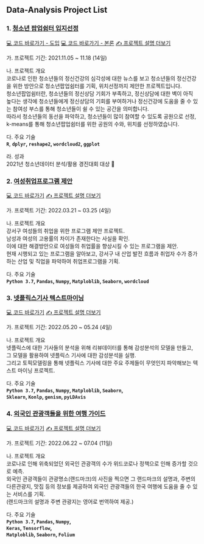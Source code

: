 ## Data-Analysis Project List

### 1. [청소년 팝업쉼터 입지선정](https://github.com/hyejin0705/Data-Analysis/tree/master/%EC%B2%AD%EC%86%8C%EB%85%84%ED%8C%9D%EC%97%85%EC%89%BC%ED%84%B0%EC%9E%85%EC%A7%80%EC%84%A0%EC%A0%95_%ED%8C%9D%EC%BD%98%ED%8C%80)

[💻 코드 바로가기 - 도입](https://github.com/hyejin0705/Data-Analysis/blob/master/%EC%B2%AD%EC%86%8C%EB%85%84%ED%8C%9D%EC%97%85%EC%89%BC%ED%84%B0%EC%9E%85%EC%A7%80%EC%84%A0%EC%A0%95_%ED%8C%9D%EC%BD%98%ED%8C%80/%ED%94%84%EB%A1%9C%EC%A0%9D%ED%8A%B8_%EB%8F%84%EC%9E%85.R)
[💻 코드 바로가기 - 본론](https://github.com/hyejin0705/Data-Analysis/blob/master/%EC%B2%AD%EC%86%8C%EB%85%84%ED%8C%9D%EC%97%85%EC%89%BC%ED%84%B0%EC%9E%85%EC%A7%80%EC%84%A0%EC%A0%95_%ED%8C%9D%EC%BD%98%ED%8C%80/%ED%94%84%EB%A1%9C%EC%A0%9D%ED%8A%B8_%EB%B3%B8%EB%A1%A0.R)
[✍️ 프로젝트 설명 더보기](https://github.com/hyejin0705/Data-Analysis/blob/master/%EC%B2%AD%EC%86%8C%EB%85%84%ED%8C%9D%EC%97%85%EC%89%BC%ED%84%B0%EC%9E%85%EC%A7%80%EC%84%A0%EC%A0%95_%ED%8C%9D%EC%BD%98%ED%8C%80/%EB%8D%B0%EC%9D%B4%ED%84%B0%EB%B6%84%EC%84%9D_%EC%B2%AD%EC%86%8C%EB%85%84%ED%8C%9D%EC%97%85%EC%89%BC%ED%84%B0_%ED%8C%9D%EC%BD%98%ED%8C%80.pdf)

가. 프로젝트 기간: 2021.11.05 ~ 11.18 (14일)
</br>

나. 프로젝트 개요
</br>
코로나로 인한 청소년들의 정신건강의 심각성에 대한 뉴스를 보고 청소년들의 정신건강을 위한 방안으로 청소년팝업쉼터를 기획, 위치선정까지 제안한 프로젝트입니다.
</br>
청소년팝업쉼터란, 청소년들의 정신상담 기회가 부족하고, 정신상담에 대한 벽이 아직 높다는 생각에 청소년들에게 정신상담의 기회를 부여하거나 정신건강에 도움을 줄 수 있는 참여성 부스를 통해 청소년들이 쉴 수 있는 공간을 의미합니다.
</br>
따라서 청소년들의 동선을 파악하고, 청소년들이 많이 참여할 수 있도록 공원으로 선정, k-means를 통해 청소년팝업쉼터를 위한 공원의 수와, 위치를 선정하였습니다.
</br>

다. 주요 기술
</br>
**`R`**, **`dplyr`, `reshape2`, `wordcloud2`, `ggplot`**
</br>

라. 성과
</br>
2021년 청소년데이터 분석/활용 경진대회 대상 🏅

### 2. [여성취업프로그램 제안](https://github.com/hyejin0705/Data-Analysis/tree/master/%EC%97%AC%EC%84%B1%EC%B7%A8%EC%97%85%ED%94%84%EB%A1%9C%EA%B7%B8%EB%9E%A8_%EC%A0%9C%EC%95%88)

[💻 코드 바로가기](https://github.com/hyejin0705/Data-Analysis/blob/master/%EC%97%AC%EC%84%B1%EC%B7%A8%EC%97%85%ED%94%84%EB%A1%9C%EA%B7%B8%EB%9E%A8_%EC%A0%9C%EC%95%88/%EC%97%AC%EC%84%B1%EC%B7%A8%EC%97%85%ED%94%84%EB%A1%9C%EA%B7%B8%EB%9E%A8_%EC%A0%9C%EC%95%88.ipynb)
[✍️ 프로젝트 설명 더보기](https://github.com/hyejin0705/Data-Analysis/blob/master/%EC%97%AC%EC%84%B1%EC%B7%A8%EC%97%85%ED%94%84%EB%A1%9C%EA%B7%B8%EB%9E%A8_%EC%A0%9C%EC%95%88/%EA%B0%95%EC%84%9C%EA%B5%AC_%EA%B3%B5%EB%AA%A8%EC%A0%84_%EC%B7%A8UP%EB%93%9C%EB%A6%BC.pptx)

가. 프로젝트 기간: 2022.03.21 ~ 03.25 (4일)
</br>

나. 프로젝트 개요
</br>
강서구 여성들의 취업을 위한 프로그램 제안 프로젝트.
</br>
남성과 여성의 고용률의 차이가 존재한다는 사실을 확인.
</br>
이에 대한 해결방안으로 여성들의 취업률을 향상시킬 수 있는 프로그램을 제안.
</br>
현재 시행되고 있는 프로그램을 알아보고, 강서구 내 산업 발전 흐름과 취업자 수가 증가하는 산업 및 직업을 파악하여 취업프로그램을 기획.
</br>

다. 주요 기술
</br>
**`Python 3.7`, `Pandas`, `Numpy`, `Matploblib`, `Seaborn`, `wordcloud`**

### 3. [넷플릭스기사 텍스트마이닝](https://github.com/hyejin0705/Data-Analysis/tree/master/%EB%84%B7%ED%94%8C%EB%A6%AD%EC%8A%A4_%EA%B8%B0%EC%82%AC_%ED%85%8D%EC%8A%A4%ED%8A%B8%EB%A7%88%EC%9D%B4%EB%8B%9D)

[💻 코드 바로가기](https://github.com/hyejin0705/Data-Analysis/blob/master/%EB%84%B7%ED%94%8C%EB%A6%AD%EC%8A%A4_%EA%B8%B0%EC%82%AC_%ED%85%8D%EC%8A%A4%ED%8A%B8%EB%A7%88%EC%9D%B4%EB%8B%9D/%EB%84%B7%ED%94%8C%EB%A6%AD%EC%8A%A4_%EA%B8%B0%EC%82%AC_%ED%85%8D%EC%8A%A4%ED%8A%B8%EB%A7%88%EC%9D%B4%EB%8B%9D.py)
[✍️ 프로젝트 설명 더보기](https://github.com/hyejin0705/Data-Analysis/blob/master/%EB%84%B7%ED%94%8C%EB%A6%AD%EC%8A%A4_%EA%B8%B0%EC%82%AC_%ED%85%8D%EC%8A%A4%ED%8A%B8%EB%A7%88%EC%9D%B4%EB%8B%9D/%EB%84%B7%ED%94%8C%EB%A6%AD%EC%8A%A4_%EA%B8%B0%EC%82%AC_%ED%85%8D%EC%8A%A4%ED%8A%B8%EB%A7%88%EC%9D%B4%EB%8B%9D.pdf)

가. 프로젝트 기간: 2022.05.20 ~ 05.24 (4일)
</br>

나. 프로젝트 개요
</br>
넷플릭스에 대한 기사들의 분석을 위해 리뷰데이터를 통해 감성분석의 모델을 만들고, 그 모델을 활용하여 넷플릭스 기사에 대한 감성분석을 실행.
</br>
그리고 토픽모델링을 통해 넷플릭스 기사에 대한 주요 주제들이 무엇인지 파악해보는 텍스트 마이닝 프로젝트.
</br>

다. 주요 기술
</br>
**`Python 3.7`, `Pandas`, `Numpy`, `Matploblib`, `Seaborn`,**
</br>
**`Sklearn`, `Konlp`, `genism`, `pyLDAvis`**

### 4. [외국인 관광객들을 위한 여행 가이드](https://github.com/hyejin0705/Data-Analysis/tree/master/%EC%99%B8%EA%B5%AD%EC%9D%B8_%EA%B4%80%EA%B4%91%EA%B0%9D%EB%93%A4%EC%9D%84_%EC%9C%84%ED%95%9C_%EC%97%AC%ED%96%89_%EA%B0%80%EC%9D%B4%EB%93%9C-Land_Mark)

[💻 코드 바로가기](https://github.com/hyejin0705/Data-Analysis/blob/master/%EC%99%B8%EA%B5%AD%EC%9D%B8_%EA%B4%80%EA%B4%91%EA%B0%9D%EB%93%A4%EC%9D%84_%EC%9C%84%ED%95%9C_%EC%97%AC%ED%96%89_%EA%B0%80%EC%9D%B4%EB%93%9C-Land_Mark/Land_Mark_%EC%BD%94%EB%93%9C%EC%A0%95%EB%A6%AC.ipynb)
[✍️ 프로젝트 설명 더보기](https://github.com/hyejin0705/Data-Analysis/blob/master/%EC%99%B8%EA%B5%AD%EC%9D%B8_%EA%B4%80%EA%B4%91%EA%B0%9D%EB%93%A4%EC%9D%84_%EC%9C%84%ED%95%9C_%EC%97%AC%ED%96%89_%EA%B0%80%EC%9D%B4%EB%93%9C-Land_Mark/%EC%99%B8%EA%B5%AD%EC%9D%B8_%EA%B4%80%EA%B4%91%EA%B0%9D%EB%93%A4%EC%9D%84_%EC%9C%84%ED%95%9C_%EC%97%AC%ED%96%89_%EA%B0%80%EC%9D%B4%EB%93%9C-Land_Mark.pdf)

가. 프로젝트 기간: 2022.06.22 ~ 07.04 (11일)
</br>

나. 프로젝트 개요
</br>
코로나로 인해 위축되었던 외국인 관광객의 수가 위드코로나 정책으로 인해 증가할 것으로 예측.
</br>
외국인 관광객들이 관광명소(랜드마크)의 사진을 찍으면 그 랜드마크의 설명과, 주변의 다른관광지, 맛집 등의 정보를 제공하여 외국인 관광객들의 한국 여행에 도움을 줄 수 있는 서비스를 기획.
</br>
(랜드마크의 설명과 주변 관광지는 영어로 번역하여 제공.)
</br>

다. 주요 기술
</br>
**`Python 3.7`, `Pandas`, `Numpy`,**
</br>
**`Keras`, `Tensorflow`,**
</br>
**`Matploblib`, `Seaborn`, `Folium`**
